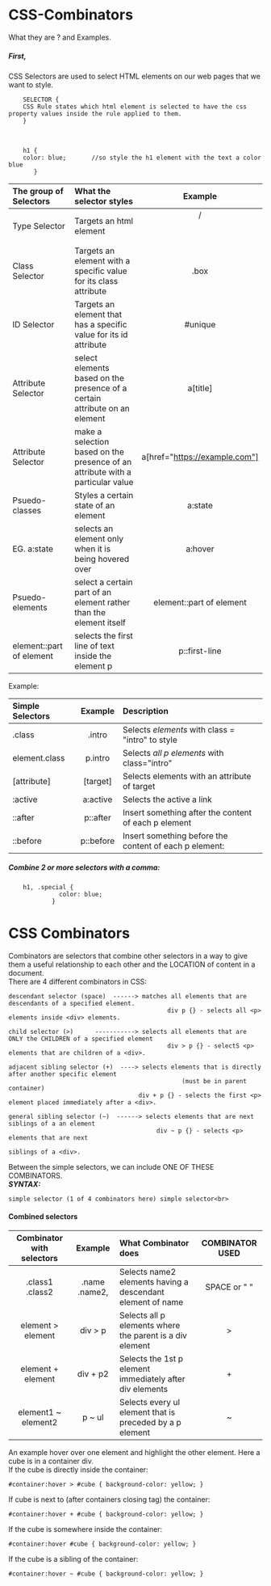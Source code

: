 # CSS-Combinators
What they are ? and Examples.

##### First,<br> 
CSS Selectors are used to select HTML elements on our web pages that we want to style.<br>

        SELECTOR {
        CSS Rule states which html element is selected to have the css property values inside the rule applied to them.
        }
 <br>
 
        h1 {
        color: blue;       //so style the h1 element with the text a color blue
           }
| The group of Selectors | What the selector styles | Example | 
| :--------------- | :---------------------------------------|:-----:| 
| Type Selector | Targets an html element   | /<h1> | 
| Class Selector | Targets an element with a specific value for its class attribute  | .box | 
| ID Selector | Targets an element that has a specific value for its id attribute   | #unique | 
| Attribute Selector | select elements based on the presence of a certain attribute on an element  | a[title] | 
| Attribute Selector | make a selection based on the presence of an attribute with a particular value | a[href="https://example.com"] | 
| Psuedo-classes | Styles a certain state of an element  | a:state | 
|  EG. a:state | selects an element only when it is being hovered over  | a:hover | 
| Psuedo-elements | select a certain part of an element rather than the element itself  | element::part of element | 
| element::part of element | selects the first line of text inside the element p | p::first-line | 

Example: <br>

| Simple Selectors | Example | Description |
| :--------------- | :-----: | :---------------------------------------|
| .class  | .intro | Selects *elements* with class = "intro" to style        |
| element.class | p.intro | Selects *all p elements* with class="intro"    |
| [attribute] | [target] | Selects elements with an attribute of target    |
| :active | a:active | Selects the active a link                             |
| ::after | p::after | Insert something after the content of each p element |
| ::before | p::before | Insert something before the content of each p element: |
##### Combine 2 or more selectors with a comma:

        h1, .special {
                  color: blue;
                }


# CSS Combinators
Combinators are selectors that combine other selectors in a way to give them a useful relationship to each other and the LOCATION of content in a document.<br>
There are 4 different combinators in CSS:<br>

    descendant selector (space)  ------> matches all elements that are descendants of a specified element.
                                                div p {} - selects all <p> elements inside <div> elements.
                               
    child selector (>)      -----------> selects all elements that are ONLY the CHILDREN of a specified element
                                                div > p {} - selectS <p> elements that are children of a <div>.
                               
    adjacent sibling selector (+)  ----> selects elements that is directly after another specific element
                                                    (must be in parent container)
                                        div + p {} - selects the first <p> element placed immediately after a <div>.
                                
    general sibling selector (~)  ------> selects elements that are next siblings of a an element
                                             div ~ p {} - selects <p> elements that are next
                                                                     siblings of a <div>.
                               

Between the simple selectors, we can include ONE OF THESE COMBINATORS.<br>
***SYNTAX:*** 

    simple selector (1 of 4 combinators here) simple selector<br>
#### Combined selectors
| Combinator with selectors  | Example       | What Combinator does                                                 | COMBINATOR USED           |
| :----:                 | :----------:      | :----                                                                        |  :----:  |
| .class1 .class2        |  .name .name2,  | Selects name2 elements having a descendant element of name                 |  SPACE or " "  |
| element > element     | div > p       | Selects all p elements where the parent is a div element                      |         >   |
| element + element     | div + p2      | Selects the 1st p element immediately after div elements          |         +  |
| element1 ~ element2   | p ~ ul        | Selects every ul element that is preceded by a p element                      |          ~ |

An example hover over one element and highlight the other element. Here a cube is in a container div. <br>
If the cube is directly inside the container:<br>

    #container:hover > #cube { background-color: yellow; }
If cube is next to (after containers closing tag) the container:<br>

    #container:hover + #cube { background-color: yellow; }
If the cube is somewhere inside the container:<br>

    #container:hover #cube { background-color: yellow; }
If the cube is a sibling of the container:<br>

    #container:hover ~ #cube { background-color: yellow; }



   

